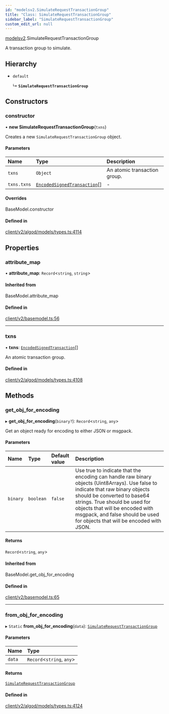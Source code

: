 ```yaml
---
id: "modelsv2.SimulateRequestTransactionGroup"
title: "Class: SimulateRequestTransactionGroup"
sidebar_label: "SimulateRequestTransactionGroup"
custom_edit_url: null
---
```


[modelsv2](../namespaces/modelsv2.md).SimulateRequestTransactionGroup

A transaction group to simulate.

## Hierarchy

- `default`

  ↳ **`SimulateRequestTransactionGroup`**

## Constructors

### constructor

• **new SimulateRequestTransactionGroup**(`txns`)

Creates a new `SimulateRequestTransactionGroup` object.

#### Parameters

| Name | Type | Description |
| :------ | :------ | :------ |
| `txns` | `Object` | An atomic transaction group. |
| `txns.txns` | [`EncodedSignedTransaction`](../interfaces/EncodedSignedTransaction.md)[] | - |

#### Overrides

BaseModel.constructor

#### Defined in

[client/v2/algod/models/types.ts:4114](https://github.com/joe-p/js-algorand-sdk/blob/6a3021f/src/client/v2/algod/models/types.ts#L4114)

## Properties

### attribute\_map

• **attribute\_map**: `Record`<`string`, `string`\>

#### Inherited from

BaseModel.attribute\_map

#### Defined in

[client/v2/basemodel.ts:56](https://github.com/joe-p/js-algorand-sdk/blob/6a3021f/src/client/v2/basemodel.ts#L56)

___

### txns

• **txns**: [`EncodedSignedTransaction`](../interfaces/EncodedSignedTransaction.md)[]

An atomic transaction group.

#### Defined in

[client/v2/algod/models/types.ts:4108](https://github.com/joe-p/js-algorand-sdk/blob/6a3021f/src/client/v2/algod/models/types.ts#L4108)

## Methods

### get\_obj\_for\_encoding

▸ **get_obj_for_encoding**(`binary?`): `Record`<`string`, `any`\>

Get an object ready for encoding to either JSON or msgpack.

#### Parameters

| Name | Type | Default value | Description |
| :------ | :------ | :------ | :------ |
| `binary` | `boolean` | `false` | Use true to indicate that the encoding can handle raw binary objects (Uint8Arrays). Use false to indicate that raw binary objects should be converted to base64 strings. True should be used for objects that will be encoded with msgpack, and false should be used for objects that will be encoded with JSON. |

#### Returns

`Record`<`string`, `any`\>

#### Inherited from

BaseModel.get\_obj\_for\_encoding

#### Defined in

[client/v2/basemodel.ts:65](https://github.com/joe-p/js-algorand-sdk/blob/6a3021f/src/client/v2/basemodel.ts#L65)

___

### from\_obj\_for\_encoding

▸ `Static` **from_obj_for_encoding**(`data`): [`SimulateRequestTransactionGroup`](modelsv2.SimulateRequestTransactionGroup.md)

#### Parameters

| Name | Type |
| :------ | :------ |
| `data` | `Record`<`string`, `any`\> |

#### Returns

[`SimulateRequestTransactionGroup`](modelsv2.SimulateRequestTransactionGroup.md)

#### Defined in

[client/v2/algod/models/types.ts:4124](https://github.com/joe-p/js-algorand-sdk/blob/6a3021f/src/client/v2/algod/models/types.ts#L4124)
